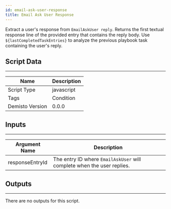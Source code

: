 ```yaml
---
id: email-ask-user-response
title: Email Ask User Response
---
```


Extract a user's response from `EmailAskUser reply`. Returns the first textual response line of the provided entry that contains the reply body. Use `${lastCompletedTaskEntries}` to analyze the previous playbook task containing the user's reply.

## Script Data
---

| **Name** | **Description** |
| --- | --- |
| Script Type | javascript |
| Tags | Condition |
| Demisto Version | 0.0.0 |

## Inputs
---

| **Argument Name** | **Description** |
| --- | --- |
| responseEntryId | The entry ID where `EmailAskUser` will complete when the user replies. |

## Outputs
---
There are no outputs for this script.
